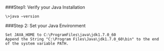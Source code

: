 ###Step1: Verify your Java Installation

    \>java –version

###Step 2: Set your Java Environment

    Set JAVA_HOME to C:\ProgramFiles\java\jdk1.7.0_60
    Append the String "C:\Program Files\Java\jdk1.7.0_60\bin" to the end of the system variable PATH.
